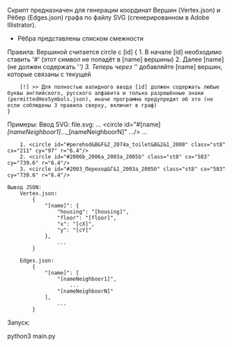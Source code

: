 Скрипт предназначен для генерации координат Вершин (Vertex.json) и Рёбер (Edges.json) графа по файлу SVG (сгенерированном в Adobe Illistrator).

* Рёбра представлены списком смежности

Правила:
    Вершиной считается circle с [id] {
        1. В начале [id] необходимо ставить '#' (этот символ не попадёт в [name] вершины)
        2. Далее [name](не должен содержать '_')
        3. Теперь через '_' добавляйте [name] вершин, которые связаны с текущей
        
        [!] >> Для полностью валидного ввода [id] должен содержать любые буквы английского, русского алфавита и только разрешённые знаки (permittedHexSymbols.json), иначе программа предупредит об это (но если соблюдены 3 правила сверху, включит в граф)
    }
    
Примеры:
    Ввод SVG:
        file.svg:
            ...
            <circle id="#[name]_[nameNeighboor1]_..._[nameNeighboorN]" .../>
            ...
    
        1. <circle id="#perehod&B&F&2_2074a_toilet&B&2&1_2008" class="st8" cx="211" cy="97" r="6.4"/>
        2. <circle id="#2006b_2006a_2003a_2005b" class="st8" cx="583" cy="739.6" r="6.4"/>
        3. <circle id="#2003_Переход&Г&1_2003а_2005б" class="st8" cx="583" cy="739.6" r="6.4"/>
        
    Вывод JSON:
        Vertex.json:
            {
                "[name]": {
                    "housing": "[housing]",
                    "floor": "[floor]",
                    "x": "[cX]",
                    "y": "[cY]"
                },
                    ...
            }
    
        Edges.json:
            {
                "[name]": [
                    "[nameNeighboor1]",
                        ...
                    "[nameNeighboorN]"
                ],
                    ...
            }
            
Запуск:

python3 main.py <wayToFileSVG>
